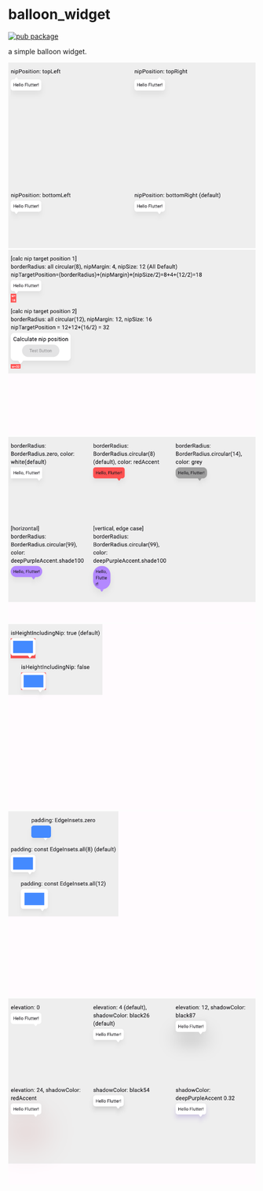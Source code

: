 # balloon_widget

[![pub package](https://img.shields.io/pub/v/balloon_widget.svg?color=4285F4)](https://pub.dev/packages/balloon_widget)

a simple balloon widget.


![nip_position_grid.png](https://github.com/note11g/balloon_widget/raw/main/test/goldens/nip_position_grid.png)
![nip_target_position_grid.png](https://github.com/note11g/balloon_widget/raw/main/test/goldens/nip_target_position_grid.png)
![borderRadius_balloon_color_grid.png](https://github.com/note11g/balloon_widget/raw/main/test/goldens/borderRadius_balloon_color_grid.png)
![include_nip_height_grid.png](https://github.com/note11g/balloon_widget/raw/main/test/goldens/include_nip_height_grid.png)
![inner_padding_grid.png](https://github.com/note11g/balloon_widget/raw/main/test/goldens/inner_padding_grid.png)
![shadow_grid.png](https://github.com/note11g/balloon_widget/raw/main/test/goldens/shadow_grid.png)